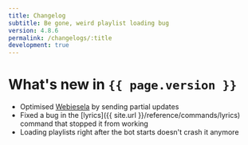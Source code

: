 ```yaml
---
title: Changelog
subtitle: Be gone, weird playlist loading bug
version: 4.8.6
permalink: /changelogs/:title
development: true
---
```


# What's new in `{{ page.version }}`
- Optimised [Webiesela](http://giesela.org) by sending partial updates
- Fixed a bug in the [lyrics]({{ site.url }}/reference/commands/lyrics) command that stopped it from working
- Loading playlists right after the bot starts doesn't crash it anymore
